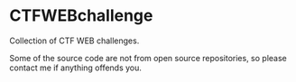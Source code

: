 # CTFWEBchallenge

Collection of CTF WEB challenges.

Some of the source code are not from open source repositories, so please contact me if anything offends you.
